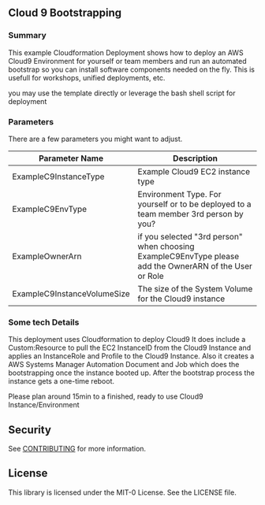 ## Cloud 9 Bootstrapping 

### Summary
This example Cloudformation Deployment shows how to deploy an AWS Cloud9 Environment for yourself or team members and run an automated bootstrap so you can install software components needed on the fly. 
This is usefull for workshops, unified deployments, etc. 

you may use the template directly or leverage the bash shell script for deployment
### Parameters

There are a few parameters you might want to adjust. 

| Parameter Name | Description | 
| ------------- | ------------- | 
| ExampleC9InstanceType | Example Cloud9 EC2 instance type |
| ExampleC9EnvType | Environment Type. For yourself or to be deployed to a team member 3rd person by you? | 
| ExampleOwnerArn | if you selected "3rd person" when choosing ExampleC9EnvType please add the OwnerARN of the User or Role |
| ExampleC9InstanceVolumeSize | The size of the System Volume for the Cloud9 instance |

### Some tech Details
This deployment uses Cloudformation to deploy Cloud9 
It does include a Custom:Resource to pull the EC2 InstanceID from the Cloud9 Instance and applies an InstanceRole and Profile to the Cloud9 Instance. 
Also it creates a AWS Systems Manager Automation Document and Job which does the bootstrapping once the instance booted up. 
After the bootstrap process the instance gets a one-time reboot. 

Please plan around 15min to a finished, ready to use Cloud9 Instance/Environment

## Security

See [CONTRIBUTING](CONTRIBUTING.md#security-issue-notifications) for more information.

## License

This library is licensed under the MIT-0 License. See the LICENSE file.